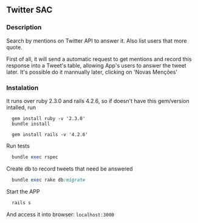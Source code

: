 ## Twitter SAC

### Description
Search by mentions on Twitter API to answer it. Also list users that more quote.

First of all, it will send a automatic request to get mentions and record this response into a Tweet's table, allowing App's users to answer the tweet later.
It's possible do it mannually later, clicking on 'Novas Menções'


### Instalation

It runs over ruby 2.3.0 and rails 4.2.6, so if doesn't have this gem/version intalled, run
```shell
  gem install ruby -v '2.3.0'
  bundle install

  gem install rails -v '4.2.6'
```

Run tests
```ruby
  bundle exec rspec
```

Create db to record tweets that need be answered
```ruby
  bundle exec rake db:migrate
```

Start the APP
```ruby
  rails s
```
And access it into browser: ```localhost:3000```

